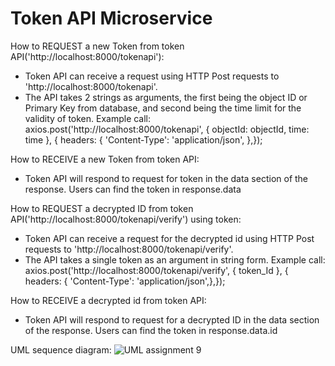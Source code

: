# Token API Microservice


How to REQUEST a new Token from token API('http://localhost:8000/tokenapi'):
-	Token API can receive a request using HTTP Post requests to 'http://localhost:8000/tokenapi'.
-	The API takes 2 strings as arguments, the first being the object ID or Primary Key from database, and second being the time limit for the validity of token. 
    Example call: 
    axios.post('http://localhost:8000/tokenapi', { objectId: objectId, time: time }, { headers: { 'Content-Type': 'application/json', },});
 	
How to RECEIVE a new Token from token API:
-	Token API will respond to request for token in the data section of the response. Users can find the token in response.data
  
How to REQUEST a decrypted ID from token API('http://localhost:8000/tokenapi/verify') using token:
-	Token API can receive a request for the decrypted id using HTTP Post requests to 'http://localhost:8000/tokenapi/verify'.
-	The API takes a single token as an argument in string form.
  Example call: 
  axios.post('http://localhost:8000/tokenapi/verify', { token_Id }, { headers: { 'Content-Type': 'application/json',},});
 	
How to RECEIVE a decrypted id from token API:
-	Token API will respond to request for a decrypted ID in the data section of the response. Users can find the token in response.data.id

UML sequence diagram:
![UML assignment 9](https://github.com/nishanthdass/pantryapp/assets/19554568/074934bc-3071-49dc-8cb4-762a531ff890)

